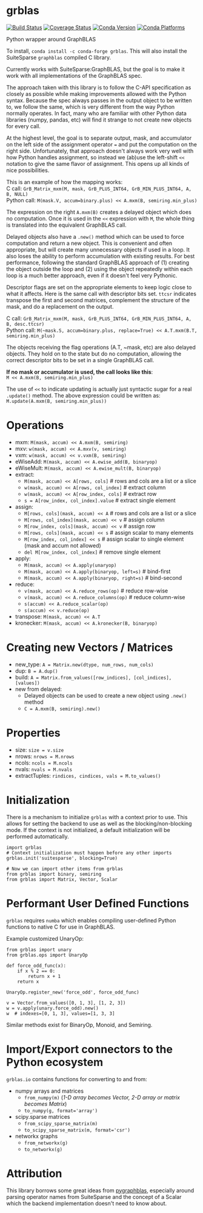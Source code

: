 # grblas

[![Build Status](https://travis-ci.org/jim22k/grblas.svg?branch=master)](https://travis-ci.org/jim22k/grblas)
[![Coverage Status](https://coveralls.io/repos/jim22k/grblas/badge.svg?branch=master)](https://coveralls.io/r/jim22k/grblas)
[![Conda Version](https://img.shields.io/conda/vn/conda-forge/grblas.svg)](https://anaconda.org/conda-forge/grblas)
[![Conda Platforms](https://img.shields.io/conda/pn/conda-forge/grblas.svg)](https://anaconda.org/conda-forge/grblas)

Python wrapper around GraphBLAS

To install, `conda install -c conda-forge grblas`. This will also install the SuiteSparse `graphblas` compiled C library.

Currently works with SuiteSparse:GraphBLAS, but the goal is to make it work with all implementations of the GraphBLAS spec.

The approach taken with this library is to follow the C-API specification as closely as possible while making improvements 
allowed with the Python syntax. Because the spec always passes in the output object to be written to, we follow the same, 
which is very different from the way Python normally operates. In fact, many who are familiar with other Python data 
libraries (numpy, pandas, etc) will find it strange to not create new objects for every call.

At the highest level, the goal is to separate output, mask, and accumulator on the left side of the assignment 
operator `=` and put the computation on the right side. Unfortunately, that approach doesn't always work very well
with how Python handles assignment, so instead we (ab)use the left-shift `<<` notation to give the same flavor of
assignment. This opens up all kinds of nice possibilities.

This is an example of how the mapping works:<br>
C call: `GrB_Matrix_mxm(M, mask, GrB_PLUS_INT64, GrB_MIN_PLUS_INT64, A, B, NULL)`<br>
Python call: `M(mask.V, accum=binary.plus) << A.mxm(B, semiring.min_plus)`<br>

The expression on the right `A.mxm(B)` creates a delayed object which does no computation. Once it is used in the 
`<<` expression with `M`, the whole thing is translated into the equivalent GraphBLAS call.

Delayed objects also have a `.new()` method which can be used to force computation and return a new 
object. This is convenient and often appropriate, but will create many unnecessary objects if used in a loop. It
also loses the ability to perform accumulation with existing results. For best performance, following the standard 
GraphBLAS approach of (1) creating the object outside the loop and (2) using the object repeatedly within each loop 
is a much better approach, even if it doesn't feel very Pythonic. 

Descriptor flags are set on the appropriate elements to keep logic close to what it affects. Here is the same call 
with descriptor bits set. `ttcsr` indicates transpose the first and second matrices, complement the structure of the mask,
and do a replacement on the output.

C call: `GrB_Matrix_mxm(M, mask, GrB_PLUS_INT64, GrB_MIN_PLUS_INT64, A, B, desc.ttcsr)`<br>
Python call: `M(~mask.S, accum=binary.plus, replace=True) << A.T.mxm(B.T, semiring.min_plus)`

The objects receiving the flag operations (A.T, ~mask, etc) are also delayed objects. They hold on to the state but 
do no computation, allowing the correct descriptor bits to be set in a single GraphBLAS call.

**If no mask or accumulator is used, the call looks like this**:<br>
`M << A.mxm(B, semiring.min_plus)`

The use of `<<` to indicate updating is actually just syntactic sugar for a real `.update()` method. The above
expression could be written as:<br>
`M.update(A.mxm(B, semiring.min_plus))`

# Operations
 - mxm: `M(mask, accum) << A.mxm(B, semiring)`
 - mxv: `w(mask, accum) << A.mxv(v, semiring)`
 - vxm: `w(mask, accum) << v.vxm(B, semiring)`
 - eWiseAdd: `M(mask, accum) << A.ewise_add(B, binaryop)`
 - eWiseMult: `M(mask, accum) << A.ewise_mult(B, binaryop)`
 - extract: 
   + `M(mask, accum) << A[rows, cols]`  # rows and cols are a list or a slice
   + `w(mask, accum) << A[rows, col_index]`  # extract column
   + `w(mask, accum) << A[row_index, cols]`  # extract row
   + `s = A[row_index, col_index].value`  # extract single element
 - assign:
   + `M[rows, cols](mask, accum) << A`  # rows and cols are a list or a slice
   + `M[rows, col_index](mask, accum) << v`  # assign column
   + `M[row_index, cols](mask, accum) << v`  # assign row
   + `M[rows, cols](mask, accum) << s`  # assign scalar to many elements
   + `M[row_index, col_index] << s`  # assign scalar to single element (mask and accum not allowed)
   + `del M[row_index, col_index]`  # remove single element
 - apply:
   + `M(mask, accum) << A.apply(unaryop)`
   + `M(mask, accum) << A.apply(binaryop, left=s)`  # bind-first
   + `M(mask, accum) << A.apply(binaryop, right=s)`  # bind-second
 - reduce: 
   + `v(mask, accum) << A.reduce_rows(op)`  # reduce row-wise
   + `v(mask, accum) << A.reduce_columns(op)`  # reduce column-wise
   + `s(accum) << A.reduce_scalar(op)`
   + `s(accum) << v.reduce(op)`
 - transpose: `M(mask, accum) << A.T`
 - kronecker: `M(mask, accum) << A.kronecker(B, binaryop)`

# Creating new Vectors / Matrices
 - new_type: `A = Matrix.new(dtype, num_rows, num_cols)`
 - dup: `B = A.dup()`
 - build: `A = Matrix.from_values([row_indices], [col_indices], [values])`
 - new from delayed:
   - Delayed objects can be used to create a new object using `.new()` method
   - `C = A.mxm(B, semiring).new()`

# Properties
 - size: `size = v.size`
 - nrows: `nrows = M.nrows`
 - ncols: `ncols = M.ncols`
 - nvals: `nvals = M.nvals`
 - extractTuples: `rindices, cindices, vals = M.to_values()`

# Initialization
There is a mechanism to initialize `grblas` with a context prior to use. This allows for setting the backend to
use as well as the blocking/non-blocking mode. If the context is not initialized, a default initialization will
be performed automatically. 

```
import grblas
# Context initialization must happen before any other imports
grblas.init('suitesparse', blocking=True)

# Now we can import other items from grblas
from grblas import binary, semiring
from grblas import Matrix, Vector, Scalar
```

# Performant User Defined Functions
`grblas` requires `numba` which enables compiling user-defined Python functions to native C for use in GraphBLAS.

Example customized UnaryOp:
```
from grblas import unary
from grblas.ops import UnaryOp

def force_odd_func(x):
    if x % 2 == 0:
        return x + 1
    return x

UnaryOp.register_new('force_odd', force_odd_func)

v = Vector.from_values([0, 1, 3], [1, 2, 3])
w = v.apply(unary.force_odd).new()
w  # indexes=[0, 1, 3], values=[1, 3, 3]
```

Similar methods exist for BinaryOp, Monoid, and Semiring.

# Import/Export connectors to the Python ecosystem
`grblas.io` contains functions for converting to and from:
- numpy arrays and matrices
  - `from_numpy(m)`  (_1-D array becomes Vector, 2-D array or matrix becomes Matrix_)
  - `to_numpy(g, format='array')`
- scipy.sparse matrices
  - `from_scipy_sparse_matrix(m)`
  - `to_scipy_sparse_matrix(m, format='csr')`
- networkx graphs
  - `from_networkx(g)`
  - `to_networkx(g)`

# Attribution
This library borrows some great ideas from [pygraphblas](https://github.com/michelp/pygraphblas),
especially around parsing operator names from SuiteSparse and the concept of a Scalar which the backend
implementation doesn't need to know about.

